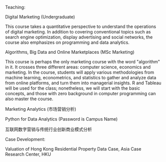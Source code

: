 Teaching:

<a href="https://ximarketing.github.io/class/DM/index.html" style="text-decoration: none">Digital Marketing</a> (Undergraduate)

This course takes a quantitative perspective to understand the operations of digital marketing. In addition to covering conventional topics such as search engine optimization, display advertising and social networks, the course also emphasizes on programming and data analytics. 

<a href="https://ximarketing.github.io/class/ABOM/index.html" style="text-decoration: none">Algorithms, Big Data and Online Marketplaces</a> (MSc Marketing)

This course is perhaps the only marketing course with the word "algorithm" in it. It crosses three different areas: computer science, economics and marketing. In the course, students will apply various methodologies from machine learning, econometrics, and statistics to gather and analyze data from online platforms, and turn them into managerial insights. R and Tableau will be used for the class; nonetheless, we will start with the basic concepts, and those with zero background in computer programming can also master the course.

<a href="https://ximarketing.github.io/class/ConsumerAnalytics/index.html" style="text-decoration: none">Marketing Analytics (市场营销分析)</a>            

<a href="https://ximarketing.github.io/class/Python/index.html" style="text-decoration: none">Python for Data Analytics</a> (Password is Campus Name)               

<a href="https://ximarketing.github.io/class/InternetMarketing/index.html" style="text-decoration: none">互联网数字营销与传统行业创新商业模式分析</a>

Case Development:

<a href="https://www.acrc.hku.hk/Case/Detail/1130" style="text-decoration: none">Valuation of Hong Kong Residential Property</a>  Data Case, Asia Case Research Center, HKU

